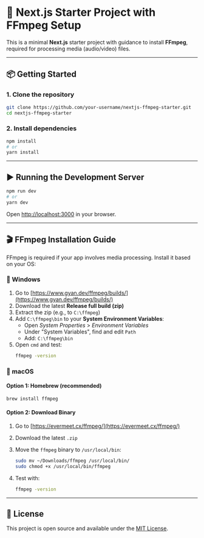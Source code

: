
# 🚀 Next.js Starter Project with FFmpeg Setup

This is a minimal **Next.js** starter project with guidance to install **FFmpeg**, required for processing media (audio/video) files.

---

## 📦 Getting Started

### 1. Clone the repository

```bash
git clone https://github.com/your-username/nextjs-ffmpeg-starter.git
cd nextjs-ffmpeg-starter
```

### 2. Install dependencies

```bash
npm install
# or
yarn install
```

---

## ▶️ Running the Development Server

```bash
npm run dev
# or
yarn dev
```

Open [http://localhost:3000](http://localhost:3000) in your browser.

---

## 🎬 FFmpeg Installation Guide

FFmpeg is required if your app involves media processing. Install it based on your OS:

### 🔵 Windows

1. Go to [https://www.gyan.dev/ffmpeg/builds/](https://www.gyan.dev/ffmpeg/builds/)
2. Download the latest **Release full build (zip)**
3. Extract the zip (e.g., to `C:\ffmpeg`)
4. Add `C:\ffmpeg\bin` to your **System Environment Variables**:
   - Open *System Properties* > *Environment Variables*
   - Under "System Variables", find and edit `Path`
   - Add: `C:\ffmpeg\bin`
5. Open `cmd` and test:
   ```bash
   ffmpeg -version
   ```

### 🍎 macOS

#### Option 1: Homebrew (recommended)

```bash
brew install ffmpeg
```

#### Option 2: Download Binary

1. Go to [https://evermeet.cx/ffmpeg/](https://evermeet.cx/ffmpeg/)
2. Download the latest `.zip`
3. Move the `ffmpeg` binary to `/usr/local/bin`:
   ```bash
   sudo mv ~/Downloads/ffmpeg /usr/local/bin/
   sudo chmod +x /usr/local/bin/ffmpeg
   ```

4. Test with:
   ```bash
   ffmpeg -version
   ```

---



## 📜 License

This project is open source and available under the [MIT License](LICENSE).
